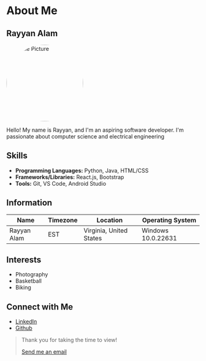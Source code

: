 # About Me

## Rayyan Alam


<img src="https://imgs.search.brave.com/0lBkU7pLVmgPO23TxE3333gI-ce2tSflmg1ODjHFsEk/rs:fit:860:0:0/g:ce/aHR0cHM6Ly93d3cu/Y2xpcGFydG1heC5j/b20vcG5nL21pZGRs/ZS8zMzItMzMyMTIz/OV9nZW5kZXItbmV1/dHJhbC1zaWxob3Vl/dHRlLWhlYWQucG5n" alt="Profile Picture" style="border-radius: 50%; width: 200px; height: 200px;">


Hello! My name is Rayyan, and I'm an aspiring software developer. I'm passionate about computer science and electrical engineering

## Skills

- **Programming Languages:** Python, Java, HTML/CSS
- **Frameworks/Libraries:** React.js, Bootstrap
- **Tools:** Git, VS Code, Android Studio

## Information

| Name                | Timezone | Location | Operating System     |
|-----------------------|---------------------|----------|----------|
| Rayyan Alam   | EST | Virginia, United States   | Windows 10.0.22631|

## Interests

- Photography
- Basketball
- Biking

## Connect with Me

- [LinkedIn](https://www.linkedin.com/in/rayyan-alam-a2349324b/)
- [Github](https://github.com/rlam20)

> Thank you for taking the time to view!
> 
> [Send me an email](mailto:ute2br@virginia.edu)

